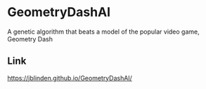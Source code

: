 # GeometryDashAI
A genetic algorithm that beats a model of the popular video game, Geometry Dash

## Link
https://jblinden.github.io/GeometryDashAI/



